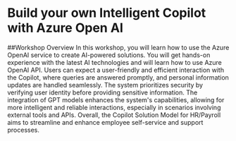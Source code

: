# 	Build your own Intelligent Copilot with Azure Open AI

##Workshop Overview
In this workshop, you will learn how to use the Azure OpenAI service to create AI-powered solutions. You will get hands-on experience with the latest AI technologies and will learn how to use Azure OpenAI API. Users can expect a user-friendly and efficient interaction with the Copilot, where queries are answered promptly, and personal information updates are handled seamlessly. The system prioritizes security by verifying user identity before providing sensitive information. The integration of GPT models enhances the system's capabilities, allowing for more intelligent and reliable interactions, especially in scenarios involving external tools and APIs. Overall, the Copilot Solution Model for HR/Payroll aims to streamline and enhance employee self-service and support processes.
